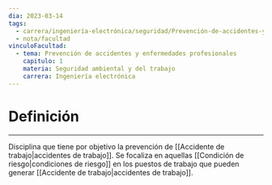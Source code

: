 ```yaml
---
dia: 2023-03-14
tags:
  - carrera/ingeniería-electrónica/seguridad/Prevención-de-accidentes-y-enfermedades-profesionales
  - nota/facultad
vinculoFacultad:
  - tema: Prevención de accidentes y enfermedades profesionales
    capitulo: 1
    materia: Seguridad ambiental y del trabajo
    carrera: Ingeniería electrónica
---
```

# Definición
---
Disciplina que tiene por objetivo la prevención de [[Accidente de trabajo|accidentes de trabajo]]. Se focaliza en aquellas [[Condición de riesgo|condiciones de riesgo]] en los puestos de trabajo que pueden generar [[Accidente de trabajo|accidentes de trabajo]].